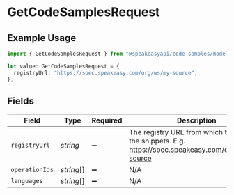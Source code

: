 # GetCodeSamplesRequest

## Example Usage

```typescript
import { GetCodeSamplesRequest } from "@speakeasyapi/code-samples/models/operations";

let value: GetCodeSamplesRequest = {
  registryUrl: "https://spec.speakeasy.com/org/ws/my-source",
};
```

## Fields

| Field                                                                                                  | Type                                                                                                   | Required                                                                                               | Description                                                                                            | Example                                                                                                |
| ------------------------------------------------------------------------------------------------------ | ------------------------------------------------------------------------------------------------------ | ------------------------------------------------------------------------------------------------------ | ------------------------------------------------------------------------------------------------------ | ------------------------------------------------------------------------------------------------------ |
| `registryUrl`                                                                                          | *string*                                                                                               | :heavy_minus_sign:                                                                                     | The registry URL from which to retrieve the snippets. E.g. https://spec.speakeasy.com/org/ws/my-source | https://spec.speakeasy.com/org/ws/my-source                                                            |
| `operationIds`                                                                                         | *string*[]                                                                                             | :heavy_minus_sign:                                                                                     | N/A                                                                                                    |                                                                                                        |
| `languages`                                                                                            | *string*[]                                                                                             | :heavy_minus_sign:                                                                                     | N/A                                                                                                    |                                                                                                        |